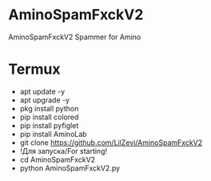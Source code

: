 # AminoSpamFxckV2
AminoSpamFxckV2 Spammer for Amino


# Termux
- apt update -y
- apt upgrade -y
- pkg install python
- pip install colored
- pip install pyfiglet
- pip install AminoLab
- git clone https://github.com/LilZevi/AminoSpamFxckV2
- !Для запуска/For starting!
- cd AminoSpamFxckV2
- python AminoSpamFxckV2.py
